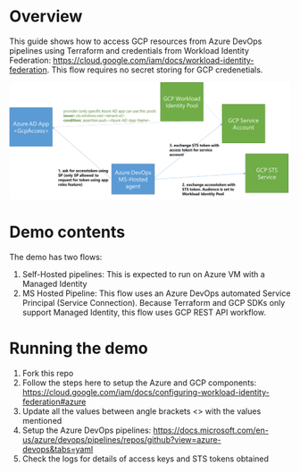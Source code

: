 # Overview
This guide shows how to access GCP resources from Azure DevOps pipelines using Terraform and credentials from Workload Identity Federation: https://cloud.google.com/iam/docs/workload-identity-federation.
This flow requires no secret storing for GCP credenetials.

![Flow](media/flow.png)

# Demo contents
The demo has two flows:
1. Self-Hosted pipelines: This is expected to run on Azure VM with a Managed Identity
2. MS Hosted Pipeline: This flow uses an Azure DevOps automated Service Principal (Service Connection). Because Terraform and GCP SDKs only support Managed Identity, this flow uses GCP REST API workflow.

# Running the demo
1. Fork this repo
2. Follow the steps here to setup the Azure and GCP components: https://cloud.google.com/iam/docs/configuring-workload-identity-federation#azure
3. Update all the values between angle brackets <> with the values mentioned 
4. Setup the Azure DevOps pipelines: https://docs.microsoft.com/en-us/azure/devops/pipelines/repos/github?view=azure-devops&tabs=yaml
5. Check the logs for details of access keys and STS tokens obtained
